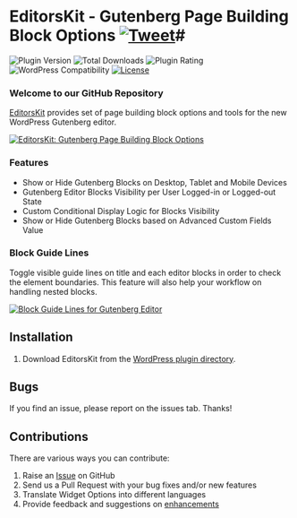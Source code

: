# EditorsKit - Gutenberg Page Building Block Options [![Tweet](https://img.shields.io/twitter/url/http/shields.io.svg?style=social)](https://twitter.com/intent/tweet?text=EditorsKit%20-%20Gutenberg%20Page%20Building%20Block%20Options&url=https://editorskit.com/&via=editorskit&hashtags=gutenberg,blocks,WordPress)#

![Plugin Version](https://img.shields.io/wordpress/plugin/v/block-options.svg?maxAge=2592000) ![Total Downloads](https://img.shields.io/wordpress/plugin/dt/block-options.svg?maxAge=2592000) ![Plugin Rating](https://img.shields.io/wordpress/plugin/r/block-options.svg?maxAge=2592000) ![WordPress Compatibility](https://img.shields.io/wordpress/v/block-options.svg?maxAge=2592000) [![License](https://img.shields.io/badge/license-GPL--2.0%2B-red.svg)](https://github.com/phpbits/block-options/blob/master/LICENSE)

### Welcome to our GitHub Repository

[EditorsKit](https://editorskit.com?utm_medium=github&utm_source=github&utm_campaign=readme&utm_content=editorskit) provides set of page building block options and tools for the new WordPress Gutenberg editor.

[![EditorsKit: Gutenberg Page Building Block Options](https://i.ytimg.com/vi_webp/_Im6fuUZXfc/maxresdefault.webp)](https://www.youtube.com/watch?v=_Im6fuUZXfc "EditorsKit")

### Features
* Show or Hide Gutenberg Blocks on Desktop, Tablet and Mobile Devices
* Gutenberg Editor Blocks Visibility per User Logged-in or Logged-out State
* Custom Conditional Display Logic for Blocks Visibility
* Show or Hide Gutenberg Blocks based on Advanced Custom Fields Value

### Block Guide Lines
Toggle visible guide lines on title and each editor blocks in order to check the element boundaries. This feature will also help your workflow on handling nested blocks.

[![Block Guide Lines for Gutenberg Editor](https://i.ytimg.com/vi_webp/G8x5QkKGzhw/maxresdefault.webp)](https://www.youtube.com/watch?v=G8x5QkKGzhw "Block Guide Lines")

## Installation ##

1. Download EditorsKit from the [WordPress plugin directory](https://wordpress.org/plugins/block-options/).

## Bugs ##
If you find an issue, please report on the issues tab. Thanks!


## Contributions ##
There are various ways you can contribute:

1. Raise an [Issue](https://github.com/phpbits/block-options/issues) on GitHub
2. Send us a Pull Request with your bug fixes and/or new features
3. Translate Widget Options into different languages
4. Provide feedback and suggestions on [enhancements](https://github.com/phpbits/block-options/issues)